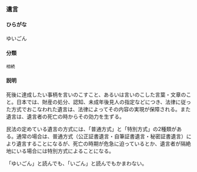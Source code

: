 <div style="display:none;">

## [あ行](securities-terms?id=あ行)
## [か行](securities-terms?id=か行)
## [さ行](securities-terms?id=さ行)
## [た行](securities-terms?id=た行)
## [な行](securities-terms?id=な行)
## [は行](securities-terms?id=は行)
## [ま行](securities-terms?id=ま行)
## [や行](securities-terms?id=や行)

</div>

### 遺言

#### ひらがな

ゆいごん

#### 分類

`相続`

#### 説明

死後に達成したい事柄を言いのこすこと、あるいは言いのこした言葉・文章のこと。日本では、財産の処分、認知、未成年後見人の指定などにつき、法律に従った方式でおこなわれた遺言は、法律によってその内容の実現が保障される。また遺言は、遺言者の死亡の時からその効力を生ずる。
 
民法の定めている遺言の方式には、「普通方式」と「特別方式」の2種類がある。通常の場合は、普通方式（公正証書遺言・自筆証書遺言・秘密証書遺言）により遺言することになるが、死亡の時期が危急に迫っているとか、遺言者が隔絶地にいる場合には特別方式によることになる。
 
「ゆいごん」と読んでも、「いごん」と読んでもかまわない。

<div style="display:none;">

## [ら行](securities-terms?id=ら行)
## [わ行](securities-terms?id=わ行)
## [英数字・記号](securities-terms?id=英数字・記号)

</div>

